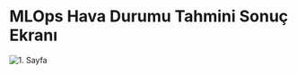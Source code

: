 # MLOps Hava Durumu Tahmini Sonuç Ekranı



![1. Sayfa](https://drive.google.com/file/d/1uy3bv0b4VDtQ7e2Htoppz00BWuVPZcDh/view?usp=sharing)
